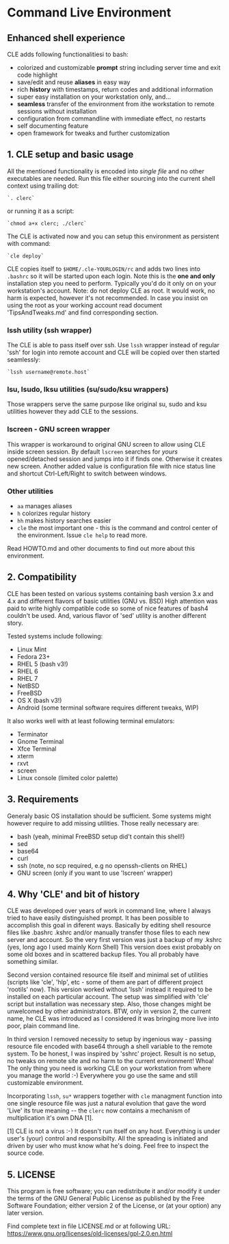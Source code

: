 
#   Command Live Environment

##   Enhanced shell experience

CLE adds following functionalitiesi to bash:
 - colorized and customizable **prompt** string including server time and exit
   code highlight
 - save/edit and reuse **aliases** in easy way
 - rich **history** with timestamps, return codes and additional information
 - super easy installation on your workstation only, and...
 - **seamless** transfer of the environment from ithe workstation to remote
   sessions without installation
 - configuration from commandline with immediate effect, no restarts
 - self documenting feature
 - open framework for tweaks and further customization
 


## 1. CLE setup and basic usage

All the mentioned functionality is encoded into _single file_ and no other
executables are needed. Run this file either sourcing into the current shell
context using trailing dot:

    `. clerc`

or running it as a script:

    `chmod a+x clerc; ./clerc`

The CLE is activated now and you can setup this environment as persistent with
command:

    `cle deploy`

CLE copies itself to `$HOME/.cle-YOURLOGIN/rc` and adds two lines into `.bashrc`
so it will be started upon each login. Note this is the **one and only**
installation step you need to perform. Typically you'd do it only on on your
workstation's account. Note: do not deploy CLE as root. It would work, no harm
is expected, however it's not recommended. In case you insist on using the root
as your working account read document 'TipsAndTweaks.md' and find corresponding 
section.


### lssh utility (ssh wrapper)

The CLE is able to pass itself over ssh. Use `lssh` wrapper instead of regular
'ssh' for login into remote account and CLE will be copied over then started
seamlessly:

    `lssh username@remote.host`


### lsu, lsudo, lksu utilities (su/sudo/ksu wrappers)

Those wrappers serve the same purpose like original su, sudo and ksu utilities
however they add CLE to the sessions.


### lscreen - GNU screen wrapper

This wrapper is workaround to original GNU screen to allow using CLE inside
screen session. By default `lscreen` searches for _yours_ opened/detached session
and jumps into it if finds one. Otherwise it creates new screen. Another added
value is configuration file with nice status line and shortcut Ctrl-Left/Right
to switch between windows.


### Other utilities
- `aa`  manages aliases
- `h`   colorizes regular history
- `hh`  makes history searches easier
- `cle` the most important one - this is the command and control center
      of the environment. Issue `cle help` to read more.

Read HOWTO.md and other documents to find out more about this environment.


## 2. Compatibility

CLE has been tested on various systems containing bash version 3.x and 4.x
and different flavors of basic utilities (GNU vs. BSD) High attention was paid
to write highly compatible code so some of nice features of bash4 couldn't be
used. And, various flavor of 'sed' utility is another different story.

Tested systems include following:
- Linux Mint
- Fedora 23+
- RHEL 5 (bash v3!)
- RHEL 6
- RHEL 7
- NetBSD
- FreeBSD
- OS X (bash v3!)
- Android (some terminal software requires different tweaks, WIP) 

It also works well with at least following terminal emulators:
- Terminator
- Gnome Terminal
- Xfce Terminal
- xterm
- rxvt
- screen
- Linux console (limited color palette)



## 3. Requirements

Generaly basic OS installation should be sufficient. Some systems might however
require to add missing utilities. Those really necessary are:
- bash (yeah, minimal FreeBSD setup did't contain this shell!)
- sed
- base64
- curl
- ssh (note, no scp required, e.g no openssh-clients on RHEL)
- GNU screen (only if you want to use 'lscreen' wrapper)



## 4. Why 'CLE' and bit of history

 CLE was developed over years of work in command line, where I always tried
to have easily distinguished prompt. It has been possible to accomplish
this goal in diferent ways. Basically by editing shell resource files like
.bashrc .kshrc and/or manually transfer those files to each new server and
account. So the very first version was just a backup of my .kshrc (yes, long
ago I used mainly Korn Shell) This version does exist probably on some old
boxes and in scattered backup files. You all probably have something similar.

 Second version contained resource file itself and minimal set of
utilities (scripts like 'cle', 'hlp', etc - some of them are part of different
project 'rootils' now). This version worked without 'lssh' instead it required
to be installed on each particular account. The setup was simplified with
'cle' script but installation was necessary step. Also, those changes might be
unwelcomed by other administrators. BTW, only in version 2, the current name,
he CLE was introduced as I considered it was bringing more live into poor,
plain command line.

 In third version I removed necessity to setup by ingenious way - passing
resource file encoded with base64 through a shell variable to the remote
system. To be honest, I was inspired by 'sshrc' project. Result is no setup,
no tweaks on remote site and no harm to the current environment! Whoa!
The only thing you need is working CLE on your workstation from where you
manage the world :-) Everywhere you go use the same and still customizable
environment.

Incorporating `lssh`, `su*` wrappers together with `cle` managment function into
one single resource file was just a natural evolution that gave the word 'Live'
its true meaning -- the `clerc` now contains a mechanism of multiplication it's
own DNA [1].

[1] CLE is not a virus :-) It doesn't run itself on any host. Everything is
under user's (your) control and responsibilty. All the spreading is initiated
and driven by user who must know what he's doing. Feel free to inspect the
source code.



## 5. LICENSE
 This program is free software; you can redistribute it and/or
 modify it under the terms of the GNU General Public License
 as published by the Free Software Foundation; either version 2
 of the License, or (at your option) any later version.

 Find complete text in file LICENSE.md or at following URL:
 https://www.gnu.org/licenses/old-licenses/gpl-2.0.en.html

